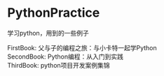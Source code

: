 # PythonPractice
学习python，用到的一些例子

FirstBook:  父与子的编程之旅：与小卡特一起学Python  
SecondBook: Python编程：从入门到实践  
ThirdBook:  python项目开发案例集锦
